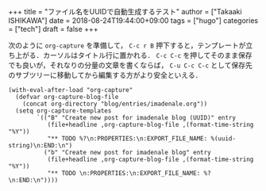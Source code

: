 +++
title = "ファイル名をUUIDで自動生成するテスト"
author = ["Takaaki ISHIKAWA"]
date = 2018-08-24T19:44:00+09:00
tags = ["hugo"]
categories = ["tech"]
draft = false
+++

次のように `org-capture` を準備して， `C-c r B` 押下すると，テンプレートが立ち上がる．カーソルはタイトル行に置かれる． `C-c C-c` を押してそのまま保存でも良いが，それなりの分量の文章を書くならば， `C-u C-c C-c` として保存先のサブツリーに移動してから編集する方がより安全といえる．

```emacs-lisp
(with-eval-after-load "org-capture"
  (defvar org-capture-blog-file
    (concat org-directory "blog/entries/imadenale.org"))
  (setq org-capture-templates
        `(("B" "Create new post for imadenale blog (UUID)" entry
           (file+headline ,org-capture-blog-file ,(format-time-string "%Y"))
           "** TODO %?\n:PROPERTIES:\n:EXPORT_FILE_NAME: %(uuid-string)\n:END:\n")
          ("b" "Create new post for imadenale blog" entry
           (file+headline ,org-capture-blog-file ,(format-time-string "%Y"))
           "** TODO \n:PROPERTIES:\n:EXPORT_FILE_NAME: %?\n:END:\n"))))
```
